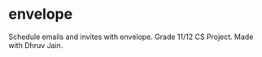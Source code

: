 # envelope
Schedule emails and invites with envelope. Grade 11/12 CS Project. Made with Dhruv Jain.
